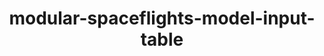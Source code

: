 ---
schema: default
title: modular-spaceflights-model-input-table
organization: ResponsibleAIML
notes: type = kedro_datasets.pandas.parquet_dataset.ParquetDataset
resources:
  - name: modular-spaceflights-model-input-table
    url: 'https://github.com/ResponsibleAIML/django-kedro/tree/main/kedro-projects/demo-project-kedro/data/05_model_input/model_input_table.pq'
    format: pq
category:
  - 05-model-input
maintainer: 
maintainer_email: 
project:
  - modular-spaceflights
preview: |
  <table border="1" class="dataframe">
    <thead>
      <tr style="text-align: right;">
        <th></th>
        <th>shuttle_id</th>
        <th>company_id</th>
        <th>review_id</th>
        <th>engines</th>
        <th>passenger_capacity</th>
        <th>crew</th>
        <th>d_check_complete</th>
        <th>moon_clearance_complete</th>
        <th>iata_approved</th>
        <th>company_rating</th>
        <th>review_scores_rating</th>
        <th>price</th>
      </tr>
    </thead>
    <tbody>
      <tr>
        <th>0</th>
        <td>63561</td>
        <td>35029</td>
        <td>1</td>
        <td>1.0</td>
        <td>2</td>
        <td>1.0</td>
        <td>False</td>
        <td>False</td>
        <td>False</td>
        <td>1.00</td>
        <td>97</td>
        <td>1325.0</td>
      </tr>
      <tr>
        <th>1</th>
        <td>53260</td>
        <td>35029</td>
        <td>1354</td>
        <td>1.0</td>
        <td>2</td>
        <td>1.0</td>
        <td>False</td>
        <td>False</td>
        <td>False</td>
        <td>1.00</td>
        <td>98</td>
        <td>1325.0</td>
      </tr>
      <tr>
        <th>2</th>
        <td>51019</td>
        <td>35029</td>
        <td>1985</td>
        <td>1.0</td>
        <td>2</td>
        <td>1.0</td>
        <td>False</td>
        <td>False</td>
        <td>False</td>
        <td>1.00</td>
        <td>92</td>
        <td>1260.0</td>
      </tr>
      <tr>
        <th>3</th>
        <td>53898</td>
        <td>35029</td>
        <td>4879</td>
        <td>3.0</td>
        <td>5</td>
        <td>3.0</td>
        <td>False</td>
        <td>False</td>
        <td>False</td>
        <td>1.00</td>
        <td>98</td>
        <td>2196.0</td>
      </tr>
      <tr>
        <th>4</th>
        <td>36260</td>
        <td>30292</td>
        <td>2</td>
        <td>1.0</td>
        <td>2</td>
        <td>1.0</td>
        <td>True</td>
        <td>False</td>
        <td>False</td>
        <td>0.67</td>
        <td>90</td>
        <td>1780.0</td>
      </tr>
      <tr>
        <th>5</th>
        <td>32973</td>
        <td>30292</td>
        <td>16448</td>
        <td>1.0</td>
        <td>3</td>
        <td>3.0</td>
        <td>True</td>
        <td>False</td>
        <td>False</td>
        <td>0.67</td>
        <td>80</td>
        <td>1975.0</td>
      </tr>
      <tr>
        <th>6</th>
        <td>5333</td>
        <td>30292</td>
        <td>16449</td>
        <td>1.0</td>
        <td>2</td>
        <td>1.0</td>
        <td>True</td>
        <td>False</td>
        <td>False</td>
        <td>0.67</td>
        <td>60</td>
        <td>1754.0</td>
      </tr>
      <tr>
        <th>7</th>
        <td>23871</td>
        <td>30292</td>
        <td>16620</td>
        <td>1.0</td>
        <td>1</td>
        <td>1.0</td>
        <td>True</td>
        <td>False</td>
        <td>False</td>
        <td>0.67</td>
        <td>80</td>
        <td>1455.0</td>
      </tr>
      <tr>
        <th>8</th>
        <td>57015</td>
        <td>19032</td>
        <td>3</td>
        <td>1.0</td>
        <td>2</td>
        <td>0.0</td>
        <td>False</td>
        <td>False</td>
        <td>False</td>
        <td>0.67</td>
        <td>95</td>
        <td>1715.0</td>
      </tr>
      <tr>
        <th>9</th>
        <td>19134</td>
        <td>19032</td>
        <td>120</td>
        <td>1.0</td>
        <td>5</td>
        <td>2.0</td>
        <td>False</td>
        <td>False</td>
        <td>False</td>
        <td>0.67</td>
        <td>93</td>
        <td>2807.0</td>
      </tr>
    </tbody>
  </table>
---